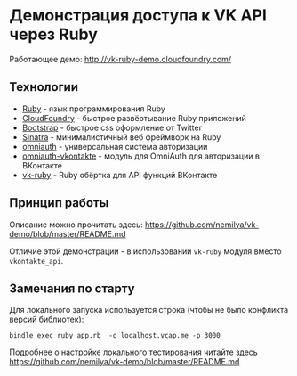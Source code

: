 Демонстрация доступа к VK API через Ruby
========================================

Работающее демо: http://vk-ruby-demo.cloudfoundry.com/


Технологии
----------

* [Ruby](http://ruby-lang.org) - язык программирования Ruby
* [CloudFoundry](http://cloudfoundry.com/) - быстрое развёртывание Ruby приложений
* [Bootstrap](http://twitter.github.com/bootstrap/) - быстрое css оформление от Twitter
* [Sinatra](http://sinatraruby.ru/) - минималистичный веб фреймворк на Ruby
* [omniauth](https://github.com/intridea/omniauth) - универсальная система авторизации
* [omniauth-vkontakte](https://github.com/mamantoha/omniauth-vkontakte) - модуль для OmniAuth для авторизации в ВКонтакте
* [vk-ruby](https://github.com/zinenko/vk-ruby) - Ruby обёртка для API функций ВКонтакте


Принцип работы
--------------

Описание можно прочитать здесь: https://github.com/nemilya/vk-demo/blob/master/README.md

Отличие этой демонстрации - в использовании `vk-ruby` модуля вместо `vkontakte_api`.


Замечания по старту
-------------------

Для локального запуска используется строка (чтобы не было конфликта версий библиотек):


    bindle exec ruby app.rb  -o localhost.vcap.me -p 3000

Подробнее о настройке локального тестирования читайте здесь https://github.com/nemilya/vk-demo/blob/master/README.md